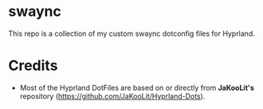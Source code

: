 # swaync
This repo is a collection of my custom swaync dotconfig files for Hyprland.

# Credits
- Most of the Hyprland DotFiles are based on or directly from **JaKooLit's** repository (https://github.com/JaKooLit/Hyprland-Dots). 
